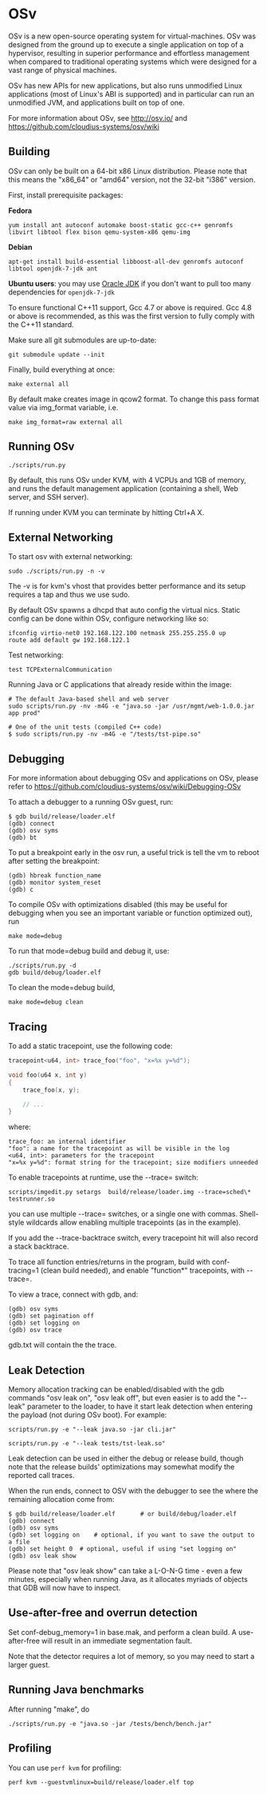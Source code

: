 # OSv

OSv is a new open-source operating system for virtual-machines.
OSv was designed from the ground up to execute a single application on top
of a hypervisor, resulting in superior performance and effortless management
when compared to traditional operating systems which were designed for
a vast range of physical machines.

OSv has new APIs for new applications, but also runs unmodified Linux
applications (most of Linux's ABI is supported) and in particular can run
an unmodified JVM, and applications built on top of one.

For more information about OSv, see http://osv.io/ and
https://github.com/cloudius-systems/osv/wiki

## Building

OSv can only be built on a 64-bit x86 Linux distribution. Please note that
this means the "x86_64" or "amd64" version, not the 32-bit "i386" version.

First, install prerequisite packages:

**Fedora**

```
yum install ant autoconf automake boost-static gcc-c++ genromfs libvirt libtool flex bison qemu-system-x86 qemu-img
```

**Debian**

```
apt-get install build-essential libboost-all-dev genromfs autoconf libtool openjdk-7-jdk ant
```

**Ubuntu users**: you may use [Oracle JDK][] if you don't want to pull too many
dependencies for ``openjdk-7-jdk``

[Oracle JDK]: https://launchpad.net/~webupd8team/+archive/java

To ensure functional C++11 support, Gcc 4.7 or above is required.  Gcc 4.8 or
above is recommended, as this was the first version to fully comply with the
C++11 standard.

Make sure all git submodules are up-to-date:

```
git submodule update --init
```

Finally, build everything at once:

```
make external all 
```

By default make creates image in qcow2 format. To change this pass format value via img_format variable, i.e.

```
make img_format=raw external all
```

## Running OSv

```
./scripts/run.py
```

By default, this runs OSv under KVM, with 4 VCPUs and 1GB of memory,
and runs the default management application (containing a shell, Web
server, and SSH server).

If running under KVM you can terminate by hitting Ctrl+A X.


## External Networking

To start osv with external networking:

```
sudo ./scripts/run.py -n -v
```

The -v is for kvm's vhost that provides better performance
and its setup requires a tap and thus we use sudo.

By default OSv spawns a dhcpd that auto config the virtual nics.
Static config can be done within OSv, configure networking like so:

```
ifconfig virtio-net0 192.168.122.100 netmask 255.255.255.0 up
route add default gw 192.168.122.1
```

Test networking:

```
test TCPExternalCommunication
```

Running Java or C applications that already reside within the image:

```
# The default Java-based shell and web server
sudo scripts/run.py -nv -m4G -e "java.so -jar /usr/mgmt/web-1.0.0.jar app prod"

# One of the unit tests (compiled C++ code)
$ sudo scripts/run.py -nv -m4G -e "/tests/tst-pipe.so"
```

## Debugging

For more information about debugging OSv and applications on OSv, please
refer to https://github.com/cloudius-systems/osv/wiki/Debugging-OSv

To attach a debugger to a running OSv guest, run:

```
$ gdb build/release/loader.elf
(gdb) connect
(gdb) osv syms
(gdb) bt
```

To put a breakpoint early in the osv run, a useful trick is tell the vm to
reboot after setting the breakpoint:

```
(gdb) hbreak function_name
(gdb) monitor system_reset
(gdb) c
```

To compile OSv with optimizations disabled (this may be useful for debugging
when you see an important variable or function optimized out), run

```
make mode=debug
```

To run that mode=debug build and debug it, use:

```
./scripts/run.py -d
gdb build/debug/loader.elf
```

To clean the mode=debug build,

```
make mode=debug clean
```

## Tracing

To add a static tracepoint, use the following code:

```c++ 
tracepoint<u64, int> trace_foo("foo", "x=%x y=%d");

void foo(u64 x, int y)
{
    trace_foo(x, y);

    // ...
}
```
 
where:

``` 
trace_foo: an internal identifier
"foo": a name for the tracepoint as will be visible in the log
<u64, int>: parameters for the tracepoint
"x=%x y=%d": format string for the tracepoint; size modifiers unneeded
``` 
 
To enable tracepoints at runtime, use the --trace= switch:

``` 
scripts/imgedit.py setargs  build/release/loader.img --trace=sched\* testrunner.so
```
 
you can use multiple --trace= switches, or a single one with commas.
Shell-style wildcards allow enabling multiple tracepoints (as in the example). 
 
If you add the --trace-backtrace switch, every tracepoint hit will also record
a stack backtrace.

To trace all function entries/returns in the program, build with conf-tracing=1
(clean build needed), and enable "function\*" tracepoints, with --trace=.
 
To view a trace, connect with gdb, and:

``` 
(gdb) osv syms
(gdb) set pagination off
(gdb) set logging on
(gdb) osv trace
```

gdb.txt will contain the the trace.

## Leak Detection

Memory allocation tracking can be enabled/disabled with the gdb commands
"osv leak on", "osv leak off", but even easier is to add the "--leak"
parameter to the loader, to have it start leak detection when entering the
payload (not during OSv boot). For example:

```
scripts/run.py -e "--leak java.so -jar cli.jar"

scripts/run.py -e "--leak tests/tst-leak.so"
```

Leak detection can be used in either the debug or release build, though
note that the release builds' optimizations may somewhat modify the
reported call traces.

When the run ends, connect to OSV with the debugger to see the where
the remaining allocation come from:

```
$ gdb build/release/loader.elf       # or build/debug/loader.elf
(gdb) connect
(gdb) osv syms
(gdb) set logging on	# optional, if you want to save the output to a file
(gdb) set height 0	# optional, useful if using "set logging on"
(gdb) osv leak show
```

Please note that "osv leak show" can take a L-O-N-G time - even a few
minutes, especially when running Java, as it allocates myriads of objects
that GDB will now have to inspect.


## Use-after-free and overrun detection

Set conf-debug_memory=1 in base.mak, and perform a clean build.  A use-after-free will result
in an immediate segmentation fault.

Note that the detector requires a lot of memory, so you may need to start a larger guest.

## Running Java benchmarks

After running "make", do

```
./scripts/run.py -e "java.so -jar /tests/bench/bench.jar"
```

## Profiling

You can use ``perf kvm`` for profiling:

```
perf kvm --guestvmlinux=build/release/loader.elf top
```
